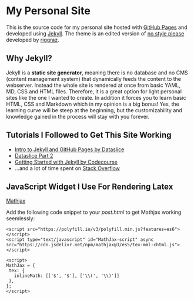 # My Personal Site

This is the source code for my personal site hosted with [GitHub Pages](https://pages.github.com/) and developed using [Jekyll](https://jekyllrb.com/). The theme is an edited version of [no style please](https://riggraz.dev/no-style-please/) developed by [riggraz](https://riggraz.dev/).

## Why Jekyll?

Jekyll is a **static site generator**, meaning there is no database and no CMS (content management system) that dynamically feeds the content to the webserver. Instead the whole site is rendered at once from basic YAML, MD, CSS and HTML files. Therefore, it is a great option for light personal sites like the one I wanted to create. In addition it forces you to learn basic HTML, CSS and Markdown which in my opinion is a big bonus! Yes, the learning curve will be steep at the beginning, but the customizability and knowledge gained in the process will stay with you forever. 

## Tutorials I Followed to Get This Site Working

* [Intro to Jekyll and GitHub Pages by Dataslice](https://www.youtube.com/watch?v=wCOInE7-E0I)
* [Dataslice Part 2](https://www.youtube.com/watch?v=Td_NjdrwPkQ)
* [Getting Started with Jekyll by Codecourse](https://www.youtube.com/watch?v=iWowJBRMtpc&t=306s)
* ...and a lot of time spent on [Stack Overflow](https://stackoverflow.com/)

## JavaScript Widget I Use For Rendering Latex
[Mathjax](https://www.mathjax.org/)

Add the following code snippet to your *post.html* to get Mathjax working seemlessly:
```
<script src="https://polyfill.io/v3/polyfill.min.js?features=es6"></script>
<script type="text/javascript" id="MathJax-script" async  
src="https://cdn.jsdelivr.net/npm/mathjax@3/es5/tex-mml-chtml.js"></script>

<script>
MathJax = {
 tex: {
   inlineMath: [['$', '$'], ['\\(', '\\)']]
 },
};
</script>
```

